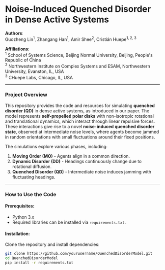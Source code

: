# Noise-Induced Quenched Disorder in Dense Active Systems

**Authors**:  
Guozheng Lin<sup>1</sup>, Zhangang Han<sup>1</sup>, Amir Shee<sup>2</sup>, Cristián Huepe<sup>1, 2, 3</sup>

**Affiliations**:  
<sup>1</sup> School of Systems Science, Beijing Normal University, Beijing, People's Republic of China  
<sup>2</sup> Northwestern Institute on Complex Systems and ESAM, Northwestern University, Evanston, IL, USA  
<sup>3</sup> CHuepe Labs, Chicago, IL, USA

---

### Project Overview

This repository provides the code and resources for simulating **quenched disorder (QD)** in dense active systems, as introduced in our paper. The model represents **self-propelled polar disks** with non-isotropic rotational and translational dynamics, which interact through linear repulsive forces. These interactions give rise to a novel **noise-induced quenched disorder state**, observed at intermediate noise levels, where agents become jammed in random orientations with small fluctuations around their fixed positions.

The simulations explore various phases, including:
1. **Moving Order (MO)** - Agents align in a common direction.
2. **Dynamic Disorder (DD)** - Headings continuously change due to rotational diffusion.
3. **Quenched Disorder (QD)** - Intermediate noise induces jamming with fluctuating headings.

---

### How to Use the Code

#### Prerequisites:
- Python 3.x
- Required libraries can be installed via `requirements.txt`.

#### Installation:
Clone the repository and install dependencies:

```bash
git clone https://github.com/yourusername/QuenchedDisorderModel.git
cd QuenchedDisorderModel
pip install -r requirements.txt
